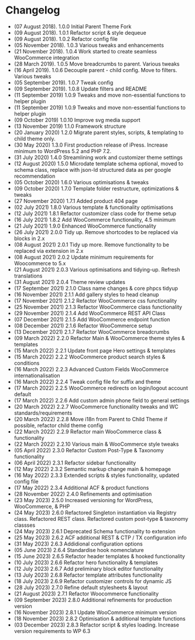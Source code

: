 # Changelog
* (07 August 2018). 	1.0.0 	Initial Parent Theme Fork 
* (09 August 2018). 	1.0.1 	Refactor script & style dequeue
* (09 August 2018). 	1.0.2 	Refactor config file
* (05 November 2018). 	1.0.3 	Various tweaks and enhancements
* (21 November 2018). 	1.0.4 	Work started to create seamless WooCommerce integration
* (28 March 2019). 		1.0.5 	Move breadcrumbs to parent. Various tweaks
* (16 April 2019). 		1.0.6 	Decouple parent - child config. Move to filters. Various tweaks
* (05 September 2019).	1.0.7 	Tweak config 
* (09 September 2019).	1.0.8 	Update filters and README
* (11 September 2019)	1.0.9  	Tweaks and move non-essential functions to helper plugin
* (11 September 2019)	1.0.9  	Tweaks and move non-essential functions to helper plugin
* (09 October 2019)		1.0.10 	Improve svg media support
* (13 November 2019)	1.1.0  	Framework structure
* (20 January 2020)		1.2.0  	Migrate parent styles, scripts, & templating to child theme only.
* (30 May 2020)			1.3.0  	First production release of iPress. Increase minimum to WordPress 5.2 and PHP 7.2. 
* (31 July 2020)		1.4.0  	Streamlining work and customizer theme settings
* (12 August 2020)		1.5.0  	Microdate template schema optional, moved to schema class, replace with json-ld structured data as per google recommendation
* (05 October 2020)		1.6.0 	Various optimisations & tweaks
* (09 October 2020)		1.7.0 	Template folder restructure, optimizations & tweaks
* (27 November 2020)	1.7.1	Added product 404 page
* (02 July 2021)		1.8.0	Various template & functionality optimisations
* (12 July 2021)		1.8.1 	Refactor customizer class code for theme setup
* (16 July 2021)		1.8.2 	Add WooCommerce functionality, 4.5 minimum
* (21 July 2021)		1.9.0 	Enhanced WooCommerce functionality
* (26 July 2021)		2.0.0 	Tidy up. Remove shortcodes to be replaced via blocks in 2.x
* (08 August 2021)		2.0.1 	Tidy up more. Remove functionality to be replaced via extension in 2.x
* (08 August 2021)		2.0.2 	Update minimum requirements for Woocommerce to 5.x
* (21 August 2021)		2.0.3 	Various optimisations and tidying-up. Refresh translations
* (31 August 2021)		2.0.4 	Theme review updates
* (17 September 2021)	2.1.0 	Class name changes & core phpcs tidyup
* (16 November 2021)	2.1.1 	Add gallery styles to head cleanup
* (17 November 2021)	2.1.2 	Refactor WooCommerce css functionality
* (25 November 2021)	2.1.3 	Refactor WooCommerce class functionality
* (29 November 2021)	2.1.4 	Add WooCommerce REST API Class
* (07 December 2021)	2.1.5 	Add WooCommerce endpoint function
* (08 December 2021)	2.1.6	Refactor WooCommerce setup
* (13 December 2021)	2.1.7	Refactor WooCommerce breadcrumbs
* (09 March 2022)		2.2.0	Refactor Main & WooCommerce theme styles & templates
* (15 March 2022)		2.2.1	Update front page Hero settings & templates
* (15 March 2022)		2.2.2	WooCommerce product search styles & conditions
* (16 March 2022)		2.2.3	Advanced Custom Fields WooCommerce internationalisation
* (16 March 2022)		2.2.4	Tweak config file for suffix and theme
* (17 March 2022)		2.2.5	WooCommerce redirects on login/logout account default
* (17 March 2022)		2.2.6	Add custom admin phone field to general settings
* (20 March 2022)		2.2.7	WooCommerce functionality tweaks and WC standards/requirements
* (20 March 2022)		2.2.8	Move i18n from Parent to Child Theme if possible, refactor child theme config
* (22 March 2022)		2.2.9	Refactor main WooCommerce class & functionality
* (22 March 2022)		2.2.10	Various main & WooCommerce style tweaks
* (05 April 2022)		2.3.0	Refactor Custom Post-Type & Taxonomy functionality
* (06 April 2022)		2.3.1	Refactor sidebar functionality
* (12 May 2022)			2.3.2	Semantic markup change main & homepage
* (16 May 2022)			2.3.3	Extended scripts & styles functionality, updated config file
* (17 May 2022)			2.3.4	Additional ACF & product functions
* (28 November 2022)	2.4.0	Refinements and optimisation
* (23 May 2023)			2.5.0	Increased versioning for WordPress, WooCommerce, & PHP
* (24 May 2023)			2.6.0	Refactored Singleton instantiation via Registry class. Refactored REST class. Refactored custom post-type & taxonomy classses
* (24 May 2023)			2.6.1	Deprecated Schema functionality to extension
* (25 May 2023)			2.6.2	ACF additional REST & CTP / TX configuration info
* (31 May 2023)			2.6.3	Addidional configuration options
* (05 June 2023)		2.6.4	Standardise hook nomenclature
* (15 June 2023)		2.6.5	Refactor header templates & hooked functionality
* (10 July 2023)		2.6.6	Refactor hero functionality & templates
* (12 July 2023)		2.6.7	Add preliminary block editor functionality
* (13 July 2023)		2.6.8	Refactor template attributes functionality
* (18 July 2023)		2.6.9	Refactor customizer controls for dynamic JS
* (28 July 2023)		2.7.0	Refine default stylesheets & layout
* (21 August 2023)		2.7.1	Refactor Woocommerce functionality
* (09 September 2023)	2.8.0	Additional refinements for production version
* (16 November 2023)	2.8.1	Update WooCommerce minimum version
* (18 November 2023)	2.8.2	Optimisation & additional template functions
* (03 December 2023)	2.8.3	Refactor script & styles loading. Increase version requirements to WP 6.3
